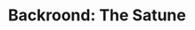 ---
pid: FS31
title: 'Backroond: The Satune'
location_transcription: 
zipcode: 
outside_phl: 
neighborhood: 
age: 
age_range: 
instagram: 
image_file_name: FS_31.jpg
proposal_transcription: "[3 figures in a natural landscape. sun and clouds with faces]"
topic: Environment,Unknown
topic_summary: 0, 0
type: Other No Form
keywords_other: 
credit: 
image_labels: 
twitter: 
facebook: 
permalink: "/monuments/fs31/"
layout: item-page
---